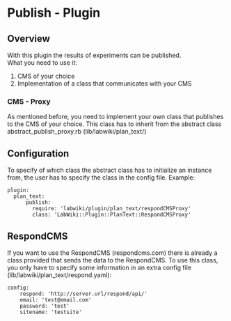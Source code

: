 # Publish - Plugin

## Overview

With this plugin the results of experiments can be published.  
What you need to use it:  
1. CMS of your choice  
2. Implementation of a class that communicates with your CMS  

### CMS - Proxy

As mentioned before, you need to implement your own class that publishes to the CMS of your choice.
This class has to inherit from the abstract class abstract_publish_proxy.rb (lib/labwiki/plan_text/)

## Configuration

To specify of which class the abstract class has to initialize an instance from,
the user has to specify the class in the config file. Example:

	plugin:
	  plan_text:
	      publish:
	        require: 'labwiki/plugin/plan_text/respondCMSProxy'
         	class: 'LabWiki::Plugin::PlanText::RespondCMSProxy'

## RespondCMS

If you want to use the RespondCMS (respondcms.com) there is already a class provided that sends the data to the RespondCMS.
To use this class, you only have to specify some information in an extra config file (lib/labwiki/plan_text/respond.yaml):

	config:
	    respond: 'http://server.url/respond/api/'
	    email: 'test@email.com'
	    password: 'test'
	    sitename: 'testsite'

